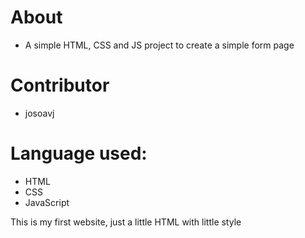 # About 

- A simple HTML, CSS and JS project to create a simple form page
# Contributor

- josoavj 

# Language used: 

 - HTML
 - CSS
 - JavaScript

This is my first website, just a little HTML with little style 